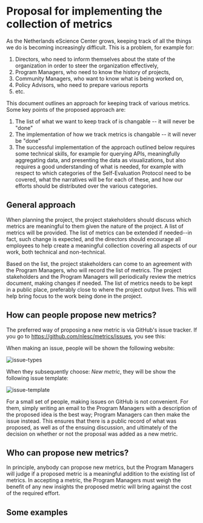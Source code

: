 # Proposal for implementing the collection of metrics 

As the Netherlands eScience Center grows, keeping track of all the things we do is becoming increasingly difficult. This is a problem, for example for:

1. Directors, who need to inform themselves about the state of the organization in order to steer the organization effectively, 
1. Program Managers, who need to know the history of projects,
1. Community Managers, who want to know what is being worked on,
1. Policy Advisors, who need to prepare various reports
1. etc.

This document outlines an approach for keeping track of various metrics. Some key points of the proposed approach are:

1. The list of what we want to keep track of is changable -- it will never be "done"
1. The implementation of how we track metrics is changable -- it will never be "done"
1. The successful implementation of the approach outlined below requires some technical skills, for example for querying APIs, meaningfully aggregating data, and presenting the data as visualizations, but also requires a good understanding of what is needed, for example with respect to which categories of the Self-Evaluation Protocol need to be covered, what the narratives will be for each of these, and how our efforts should be distributed over the various categories.

## General approach

When planning the project, the project stakeholders should discuss which metrics are meaningful to them given the nature of the project. A list of metrics will be provided. The list of metrics can be extended if needed--in fact, such change is expected, and the directors should encourage all employees to help create a meaningful collection covering all aspects of our work, both technical and non-technical. 

Based on the list, the project stakeholders can come to an agreement with the Program Managers, who will record the list of metrics. The project stakeholders and the Program Managers will periodically review the metrics document, making changes if needed. The list of metrics needs to be kept in a public place, preferably close to where the project output lives. This will help bring focus to the work being done in the project.

## How can people propose new metrics?

The preferred way of proposing a new metric is via GitHub's issue tracker. If you go to https://github.com/nlesc/metrics/issues, you see this:



When making an issue, people will be shown the following website:

![issue-types](https://user-images.githubusercontent.com/4558105/157683671-dc9bb5d8-498b-4556-b3c2-abb2d2d1f0ea.png)


When they subsequently choose: _New metric_, they will be show the following issue template:

![issue-template](https://user-images.githubusercontent.com/4558105/157683690-b7408934-118d-4723-8906-c2aa3cdade79.png)


For a small set of people, making issues on GitHub is not convenient. For them, simply writing an email to the Program Managers with a description of the proposed idea is the best way; Program Managers can then make the issue instead. This ensures that there is a public record of what was proposed, as well as of the ensuing discussion, and ultimately of the decision on whether or not the proposal was added as a new metric.

## Who can propose new metrics?

In principle, anybody can propose new metrics, but the Program Managers will judge if a proposed metric is a meaningful addition to the existing list of metrics. In accepting a metric, the Program Managers must weigh the benefit of any new insights the proposed metric will bring against the cost of the required effort.


## Some examples

